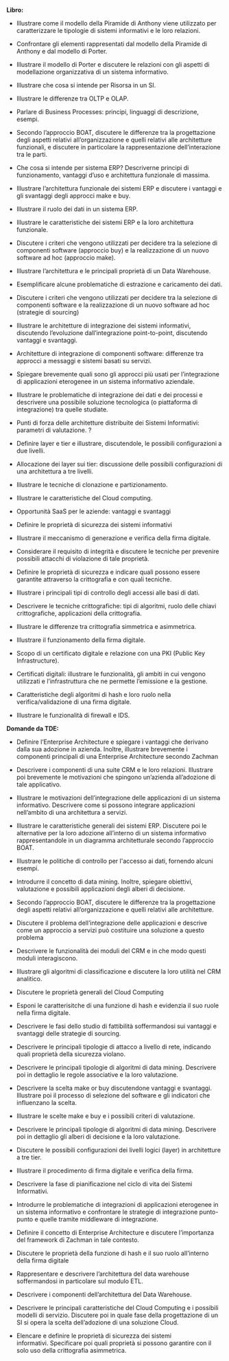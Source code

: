 **Libro:**

- Illustrare come il modello della Piramide di Anthony viene utilizzato per caratterizzare le tipologie di sistemi informativi e le loro relazioni.
  
-  Confrontare gli elementi rappresentati dal modello della Piramide di Anthony e dal modello di Porter.  

-  Illustrare il modello di Porter e discutere le relazioni con gli aspetti di modellazione organizzativa di un sistema informativo. 

-  Illustrare che cosa si intende per Risorsa in un SI.  

-  Illustrare le differenze tra OLTP e OLAP.  

- Parlare di Business Processes: principi, linguaggi di descrizione, esempi.  

- Secondo l’approccio BOAT, discutere le differenze tra la progettazione degli aspetti relativi all’organizzazione e quelli relativi alle architetture funzionali, e discutere in particolare la rappresentazione dell’interazione tra le parti.

- Che cosa si intende per sistema ERP? Descriverne principi di funzionamento, vantaggi d’uso e architettura funzionale di massima.  

- Illustrare l’architettura funzionale dei sistemi ERP e discutere i vantaggi e gli svantaggi degli approcci make e buy.  

- Illustrare il ruolo dei dati in un sistema ERP.  

- Illustrare le caratteristiche dei sistemi ERP e la loro architettura funzionale.  

- Discutere i criteri che vengono utilizzati per decidere tra la selezione di componenti software (approccio buy) e la realizzazione di un nuovo software ad hoc (approccio make).  

- Illustrare l’architettura e le principali proprietà di un Data Warehouse.  

- Esemplificare alcune problematiche di estrazione e caricamento dei dati.  

- Discutere i criteri che vengono utilizzati per decidere tra la selezione di componenti software e la realizzazione di un nuovo software ad hoc (strategie di sourcing)

- Illustrare le architetture di integrazione dei sistemi informativi, discutendo l’evoluzione dall’integrazione point-to-point, discutendo vantaggi e svantaggi.  

- Architetture di integrazione di componenti software: differenze tra approcci a messaggi e sistemi basati su servizi. 

- Spiegare brevemente quali sono gli approcci più usati per l’integrazione di applicazioni eterogenee in un sistema informativo aziendale.

- Illustrare le problematiche di integrazione dei dati e dei processi e descrivere una possibile soluzione tecnologica (o piattaforma di integrazione) tra quelle studiate.

-  Punti di forza delle architetture distribuite dei Sistemi Informativi: parametri di valutazione.   ?

- Definire layer e tier e illustrare, discutendole, le possibili configurazioni a due livelli.  

- Allocazione dei layer sui tier: discussione delle possibili configurazioni di una architettura a tre livelli.    

- Illustrare le tecniche di clonazione e partizionamento. 

- Illustrare le caratteristiche del Cloud computing.  

- Opportunità SaaS per le aziende: vantaggi e svantaggi

- Definire le proprietà di sicurezza dei sistemi informativi  

- Illustrare il meccanismo di generazione e verifica della firma digitale.  

- Considerare il requisito di integrità e discutere le tecniche per prevenire possibili attacchi di violazione di tale proprietà.  

- Definire le proprietà di sicurezza e indicare quali possono essere garantite attraverso la crittografia e con quali tecniche.  

- Illustrare i principali tipi di controllo degli accessi alle basi di dati.  

- Descrivere le tecniche crittografiche: tipi di algoritmi, ruolo delle chiavi crittografiche, applicazioni della crittografia.  

- Illustrare le differenze tra crittografia simmetrica e asimmetrica.  

- Illustrare il funzionamento della firma digitale.  

- Scopo di un certificato digitale e relazione con una PKI (Public Key Infrastructure).  

- Certificati digitali: illustrare le funzionalità, gli ambiti in cui vengono utilizzati e l’infrastruttura che ne permette l’emissione e la gestione.  

- Caratteristiche degli algoritmi di hash e loro ruolo nella verifica/validazione di una firma digitale.  

- Illustrare le funzionalità di firewall e IDS.

**Domande da TDE:** 

- Definire l’Enterprise Architecture e spiegare i vantaggi che derivano dalla sua adozione in azienda. Inoltre, illustrare brevemente i componenti principali di una Enterprise Architecture secondo Zachman         

- Descrivere i componenti di una suite CRM e le loro relazioni. Illustrare poi brevemente le motivazioni che spingono un’azienda all’adozione di tale applicativo.

- Illustrare le motivazioni dell’integrazione delle applicazioni di un sistema informativo. Descrivere come si possono integrare applicazioni nell’ambito di una architettura a servizi.
		   
- Illustrare le caratteristiche generali dei sistemi ERP. Discutere poi le alternative per la loro adozione all’interno di un sistema informativo rappresentandole in un diagramma architetturale secondo l’approccio BOAT.

- Illustrare le politiche di controllo per l'accesso ai dati, fornendo alcuni esempi. 

- Introdurre il concetto di data mining. Inoltre, spiegare obiettivi, valutazione e possibili applicazioni degli alberi di decisione.

- Secondo l’approccio BOAT, discutere le differenze tra la progettazione degli aspetti relativi all’organizzazione e quelli relativi alle architetture.

- Discutere il problema dell’integrazione delle applicazioni e descrive come un approccio a servizi può costituire una soluzione a questo problema

- Descrivere le funzionalità dei moduli del CRM e in che modo questi moduli interagiscono.

- Illustrare gli algoritmi di classificazione e discutere la loro utilità nel CRM analitico.

- Discutere le proprietà generali del Cloud Computing

- Esponi le caratterisitche di una funzione di hash e evidenzia il suo ruole nella firma digitale. 

- Descrivere le fasi dello studio di fattibilità soffermandosi sui vantaggi e svantaggi delle strategie di sourcing.

- Descrivere le principali tipologie di attacco a livello di rete, indicando quali proprietà della sicurezza violano.

- Descrivere le principali tipologie di algoritmi di data mining. Descrivere poi in dettaglio le regole associative e la loro valutazione.

- Descrivere la scelta make or buy discutendone vantaggi e svantaggi. Illustrare poi il processo di selezione del software e gli indicatori che influenzano la scelta.

- Illustrare le scelte make e buy e i possibili criteri di valutazione.

- Descrivere le principali tipologie di algoritmi di data mining. Descrivere poi in dettaglio gli alberi di decisione e la loro valutazione.

- Discutere le possibili configurazioni dei livelli logici (layer) in architetture a tre tier.
		 
- Illustrare il procedimento di firma digitale e verifica della firma.

- Descrivere la fase di pianificazione nel ciclo di vita dei Sistemi Informativi.
		   
- Introdurre le problematiche di integrazioni di applicazioni eterogenee in un sistema informativo e confrontare le strategie di integrazione punto-punto e quelle tramite middleware di integrazione.

- Definire il concetto di Enterprise Architecture e discutere l’importanza del framework di Zachman in tale contesto.

- Discutere le proprietà della funzione di hash e il suo ruolo all’interno della firma digitale

- Rappresentare e descrivere l’architettura del data warehouse soffermandosi in particolare sul modulo ETL.

- Descrivere i componenti dell’architettura del Data Warehouse.

- Descrivere le principali caratteristiche del Cloud Computing e i possibili modelli di servizio. Discutere poi in quale fase della progettazione di un SI si opera la scelta dell’adozione di una soluzione Cloud.

- Elencare e definire le proprietà di sicurezza dei sistemi informativi. Specificare poi quali proprietà si possono garantire con il solo uso della crittografia asimmetrica.